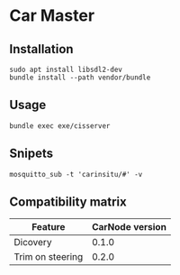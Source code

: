 # Car Master

## Installation

```
sudo apt install libsdl2-dev
bundle install --path vendor/bundle
```

## Usage

```
bundle exec exe/cisserver
```

## Snipets

```
mosquitto_sub -t 'carinsitu/#' -v
```

## Compatibility matrix

| Feature          | CarNode version |
|------------------|-----------------|
| Dicovery         |           0.1.0 |
| Trim on steering |           0.2.0 |
